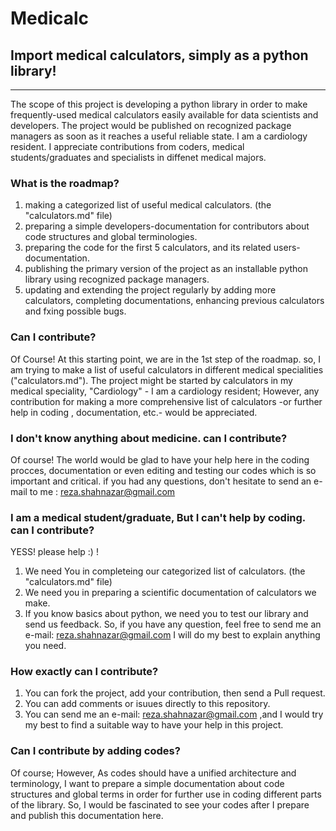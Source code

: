 # Medicalc 
## Import medical calculators, simply as a python library!

***

The scope of this project is developing a python library in order to make frequently-used medical calculators easily available for data scientists and developers. The project would be published on recognized package managers as soon as it reaches a useful reliable state.
I am a cardiology resident. I appreciate contributions from coders, medical students/graduates and specialists in diffenet medical majors.


### What is the roadmap?
1. making a categorized list of useful medical calculators. (the "calculators.md" file)
2. preparing a simple developers-documentation for contributors about code structures and global terminologies.
3. preparing the code for the first 5 calculators, and its related users-documentation.
4. publishing the primary version of the project as an installable python library using recognized package managers.
5. updating and extending the project regularly by adding more calculators, completing documentations, enhancing previous calculators and fxing possible bugs.


### Can I contribute?
Of Course!
At this starting point, we are in the 1st step of the roadmap. so, I am trying to make a list of useful calculators in different medical specialities ("calculators.md"). 
The project might be started by calculators in my medical speciality, "Cardiology" - I am a cardiology resident; However, any contribution for making a more comprehensive list of calculators -or further help in coding , documentation, etc.- would be appreciated.

### I don't know anything about medicine. can I contribute?
Of course! The world would be glad to have your help here in the coding procces, documentation or even editing and testing our codes which is so important and critical. if you had any questions, don't hesitate to send an e-mail to me : reza.shahnazar@gmail.com

### I am a medical student/graduate, But I can't help by coding. can I contribute?
YESS! please help :) !
1. We need You in completeing our categorized list of calculators. (the "calculators.md" file)
2. We need you in preparing a scientific documentation of calculators we make.
3. If you know basics about python, we need you to test our library and send us feedback.
So, if you have any question, feel free to send me an e-mail: reza.shahnazar@gmail.com  I will do my best to explain anything you need.

### How exactly can I contribute?
1. You can fork the project, add your contribution, then send a Pull request.
2. You can add comments or isuues directly to this repository.
3. You can send me an e-mail: reza.shahnazar@gmail.com ,and I would try my best to find a suitable way to have your help in this project.

### Can I contribute by adding codes?
Of course; However, As codes should have a unified architecture and terminology, I want to prepare a simple documentation about code structures and global terms in order for further use in coding different parts of the library. So, I would be fascinated to see your codes after I prepare and publish this documentation here.
